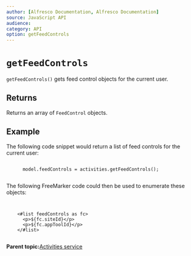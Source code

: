 ```yaml
---
author: [Alfresco Documentation, Alfresco Documentation]
source: JavaScript API
audience: 
category: API
option: getFeedControls
---
```


# `getFeedControls`

`getFeedControls()` gets feed control objects for the current user.

## Returns

Returns an array of `FeedControl` objects.

## Example

The following code snippet would return a list of feed controls for the current user:

```

      model.feedControls = activities.getFeedControls();        
      
```

The following FreeMarker code could then be used to enumerate these objects:

```

  
    <#list feedControls as fc>  
      <p>${fc.siteId}</p>
      <p>${fc.appToolId}</p>
    </#list>
  

```

**Parent topic:**[Activities service](../references/API-JS-Activities.md)

